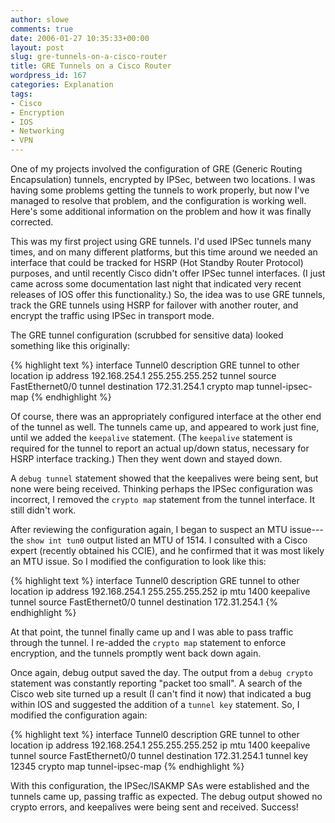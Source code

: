 ```yaml
---
author: slowe
comments: true
date: 2006-01-27 10:35:33+00:00
layout: post
slug: gre-tunnels-on-a-cisco-router
title: GRE Tunnels on a Cisco Router
wordpress_id: 167
categories: Explanation
tags:
- Cisco
- Encryption
- IOS
- Networking
- VPN
---
```


One of my projects involved the configuration of GRE (Generic Routing Encapsulation) tunnels, encrypted by IPSec, between two locations. I was having some problems getting the tunnels to work properly, but now I've managed to resolve that problem, and the configuration is working well. Here's some additional information on the problem and how it was finally corrected.

This was my first project using GRE tunnels. I'd used IPSec tunnels many times, and on many different platforms, but this time around we needed an interface that could be tracked for HSRP (Hot Standby Router Protocol) purposes, and until recently Cisco didn't offer IPSec tunnel interfaces. (I just came across some documentation last night that indicated very recent releases of IOS offer this functionality.) So, the idea was to use GRE tunnels, track the GRE tunnels using HSRP for failover with another router, and encrypt the traffic using IPSec in transport mode.

The GRE tunnel configuration (scrubbed for sensitive data) looked something like this originally:

{% highlight text %}
interface Tunnel0
description GRE tunnel to other location
ip address 192.168.254.1 255.255.255.252
tunnel source FastEthernet0/0
tunnel destination 172.31.254.1
crypto map tunnel-ipsec-map
{% endhighlight %}

Of course, there was an appropriately configured interface at the other end of the tunnel as well. The tunnels came up, and appeared to work just fine, until we added the `keepalive` statement. (The `keepalive` statement is required for the tunnel to report an actual up/down status, necessary for HSRP interface tracking.) Then they went down and stayed down.

A `debug tunnel` statement showed that the keepalives were being sent, but none were being received. Thinking perhaps the IPSec configuration was incorrect, I removed the `crypto map` statement from the tunnel interface. It still didn't work.

After reviewing the configuration again, I began to suspect an MTU issue---the `show int tun0` output listed an MTU of 1514. I consulted with a Cisco expert (recently obtained his CCIE), and he confirmed that it was most likely an MTU issue. So I modified the configuration to look like this:

{% highlight text %}
interface Tunnel0
description GRE tunnel to other location
ip address 192.168.254.1 255.255.255.252
ip mtu 1400
keepalive
tunnel source FastEthernet0/0
tunnel destination 172.31.254.1
{% endhighlight %}

At that point, the tunnel finally came up and I was able to pass traffic through the tunnel. I re-added the `crypto map` statement to enforce encryption, and the tunnels promptly went back down again.

Once again, debug output saved the day. The output from a `debug crypto` statement was constantly reporting "packet too small". A search of the Cisco web site turned up a result (I can't find it now) that indicated a bug within IOS and suggested the addition of a `tunnel key` statement. So, I modified the configuration again:

{% highlight text %}
interface Tunnel0
description GRE tunnel to other location
ip address 192.168.254.1 255.255.255.252
ip mtu 1400
keepalive
tunnel source FastEthernet0/0
tunnel destination 172.31.254.1
tunnel key 12345
crypto map tunnel-ipsec-map
{% endhighlight %}

With this configuration, the IPSec/ISAKMP SAs were established and the tunnels came up, passing traffic as expected. The debug output showed no crypto errors, and keepalives were being sent and received. Success!
